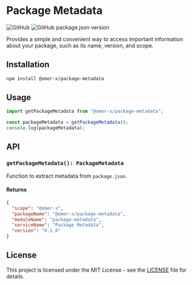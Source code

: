 # Package Metadata

![GitHub](https://img.shields.io/github/license/omermecitoglu/next-openapi-interface-generator)
![GitHub package.json version](https://img.shields.io/github/package-json/v/omermecitoglu/next-openapi-interface-generator)

Provides a simple and convenient way to access important information about your package, such as its name, version, and scope.

## Installation

```bash
npm install @omer-x/package-metadata
```

## Usage

```javascript
import getPackageMetadata from "@omer-x/package-metadata";

const packageMetadata = getPackageMetadata();
console.log(packageMetadata);
```

## API

### `getPackageMetadata(): PackageMetadata`

Function to extract metadata from `package.json`.

#### Returns

```json
{
  "scope": "@omer-x",
  "packageName": "@omer-x/package-metadata",
  "moduleName": "package-metadata",
  "serviceName": "Package Metadata",
  "version": "0.1.0"
}
```

## License

This project is licensed under the MIT License - see the [LICENSE](LICENSE) file for details.
